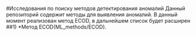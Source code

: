 #Исследования по поиску методов детектирования аномалий
Данный репозиторий содержит методы для выявления аномалий.
В данный момент реализован метод ECOD, в дальнейшем список будет расширен
##1) *Метод ECOD(ML_methods/ECOD).


